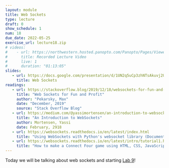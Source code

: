 ```yaml
---
layout: module
title: Web Sockets
type: lecture
draft: 0
show_schedule: 1
num: 18
due_date: 2022-05-25
exercise_url: lecture18.zip
# videos: 
#    - url: https://northwestern.hosted.panopto.com/Panopto/Pages/Viewer.aspx?id=ad10f399-6056-49b2-af7e-ae4c013096cf
#      title: Recorded Lecture Video
#      live: 1
#      duration: "01:13:05"
slides:
   - url: https://docs.google.com/presentation/d/1UN2q5uCp3zhNTsAkuvj2UyEkZUCEEFUlC3e4Au7cnmU/edit?usp=sharing
     title: Web Sockets
readings:
   - url: https://stackoverflow.blog/2019/12/18/websockets-for-fun-and-profit/
     title: "Web Sockets for Fun and Profit"
     author: "Pekarsky, Max"
     date: "December, 2019"
     source: "Stack Overflow Blog"
   - url: https://medium.com/@yassimortensen/an-introduction-to-websockets-10b131182559
     title: "An Introduction to WebSockets"
     author: Mortensen, Yassi 
     date: February, 2918
   - url: https://websockets.readthedocs.io/en/latest/index.html
     title: "Using WebSockets with Python's websocket library (Documentation)"
   - url: https://websockets.readthedocs.io/en/latest/intro/tutorial1.html
     title: "How to make a Connect Four game using HTML, CSS, JavaScript, and the websockets Python library"
---
```



Today we will be talking about web sockets and starting [Lab 9](../assignments/lab09)!